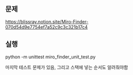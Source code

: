 ## 문제

https://blissray.notion.site/Miro-Finder-070d54d9e7754ef7a52c9c3c321b17c4

## 실행

python -m unittest miro_finder_unit_test.py

마지막 테스트 문제가 있음, 그리고 스택에 넣는 순서도 알려줘야함
